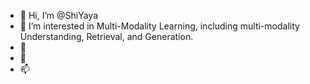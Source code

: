 - 👋 Hi, I’m @ShiYaya
- 👀 I’m interested in Multi-Modality Learning, including multi-modality Understanding, Retrieval, and Generation.
- 🌱 
- 💞️ 
- 📫 
